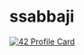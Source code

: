 # ssabbaji
[![42 Profile Card](https://1337-readme.vercel.app/api/profile?cursus=42cursus&dark=true&login=ssabbaji)](https://github.com/mohouyizme/1337-readme)
